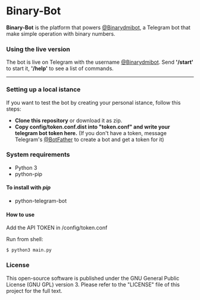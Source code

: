 # Binary-Bot

**Binary-Bot** is the platform that powers [@Binarydmibot](http://telegram.me/binarydmibot), a Telegram bot that make simple operation with binary numbers.
### Using the live version
The bot is live on Telegram with the username [@Binarydmibot](http://telegram.me/binarydmibot).
Send **'/start'** to start it, **'/help'** to see a list of commands.


---

### Setting up a local istance
If you want to test the bot by creating your personal istance, follow this steps:
* **Clone this repository** or download it as zip.
* **Copy config/token.conf.dist into "token.conf" and write your telegram bot token here.** (If you don't have a token, message Telegram's [@BotFather](http://telegram.me/Botfather) to create a bot and get a token for it)

### System requirements

- Python 3
- python-pip

#### To install with *pip*

- python-telegram-bot

#### How to use

Add the API TOKEN in /config/token.conf

Run from shell:
```
$ python3 main.py
```

### License
This open-source software is published under the GNU General Public License (GNU GPL) version 3. Please refer to the "LICENSE" file of this project for the full text.
